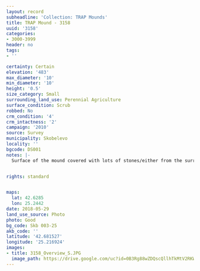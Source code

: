 ```yaml
---
layout: record
subheadline: 'Collection: TRAP Mounds'
title: TRAP Mound - 3158
uuid: '3158'
categories:
- 3000-3999
header: no
tags:
- ''

certainty: Certain
elevation: '483'
max_diameter: '10'
min_diameter: '10'
height: '0.5'
size_category: Small
surrounding_land_use: Perennial Agriculture
surface_condition: Scrub
robbed: No
crm_condition: '4'
crm_intactness: '2'
campaign: '2010'
source: Survey
municipality: Skobelevo
locality: ''
bgcode: DS001
notes: |-
  Surface of the mound covered with lots of stones/either from the surrounding pasture or from the mound.


rights: standard


maps:
  lat: 42.6285
  lon: 25.2442
date: 2018-05-29
land_use_source: Photo
photo: Good
bg_code: Skb 003-25
akb_code: ''
latitude: '42.681527'
longitude: '25.216924'
images:
- title: 3158_Overview_S.JPG
  image_path: https://drive.google.com/uc?id=0B3Rg88wZDQscQllhTkMtV2RKWjQ
---
```

